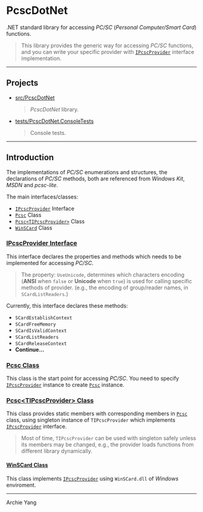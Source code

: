 # PcscDotNet

.NET standard library for accessing *PC/SC* (*Personal Computer/Smart Card*) functions.

> This library provides the generic way for accessing *PC/SC* functions, and you can write your specific provider with [`IPcscProvider`][] interface implementation.

---

## Projects

- [src/PcscDotNet](src/PcscDotNet)
    > *PcscDotNet* library.
- [tests/PcscDotNet.ConsoleTests](tests/PcscDotNet.ConsoleTests)
    > Console tests.

---

## Introduction

The implementations of *PC/SC* enumerations and structures, the declarations of *PC/SC* methods, both are referenced from *Windows Kit*, *MSDN* and *pcsc-lite*.

The main interfaces/classes:

- [`IPcscProvider`][] Interface
- [`Pcsc`][] Class
- [`Pcsc<TIPcscProvider>`][] Class
- [`WinSCard`][] Class

[`IPcscProvider`]: #ipcscprovider-interface
[`Pcsc`]: #pcsc-class
[`Pcsc<TIPcscProvider>`]: #pcsctipcscprovider-class
[`WinSCard`]: #winscard-class

### [IPcscProvider Interface](src/PcscDotNet/IPcscProvider.cs "Go to Source")

This interface declares the properties and methods which needs to be implemented for accessing *PC/SC*.

> The property: `UseUnicode`, determines which characters encoding (**ANSI** when `false` or **Unicode** when `true`) is used for calling specific methods of provider. (e.g., the encoding of group/reader names, in `SCardListReaders`.)

Currently, this interface declares these methods:

- `SCardEstablishContext`
- `SCardFreeMemory`
- `SCardIsValidContext`
- `SCardListReaders`
- `SCardReleaseContext`
- **Continue...**

### [Pcsc Class](src/PcscDotNet/Pcsc.cs "Go to Source")

This class is the start point for accessing *PC/SC*. You need to specify [`IPcscProvider`][] instance to create [`Pcsc`][] instance.

### [Pcsc\<TIPcscProvider\> Class](src/PcscDotNet/Pcsc_1.cs "Go to Source")

This class provides static members with corresponding members in [`Pcsc`][] class, using singleton instance of `TIPcscProvider` which implements [`IPcscProvider`][] interface.

> Most of time, `TIPcscProvider` can be used with singleton safely unless its members may be changed, e.g., the provider loads functions from different library dynamically.

#### [WinSCard Class](src/PcscDotNet/WinSCard.cs "Go to Source")

This class implements [`IPcscProvider`][] using `WinSCard.dll` of *Windows* enviroment.

---

Archie Yang